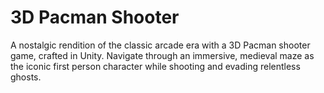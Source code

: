 # 3D Pacman Shooter
 A nostalgic rendition of the classic arcade era with a 3D Pacman shooter game, crafted in Unity. Navigate through an immersive, medieval maze as the iconic first person character while shooting and evading relentless ghosts.
